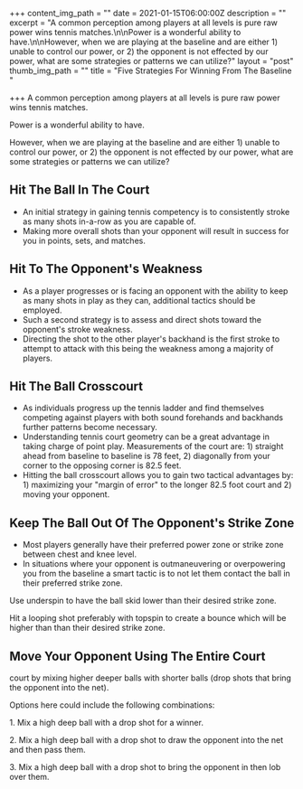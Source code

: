 +++
content_img_path = ""
date = 2021-01-15T06:00:00Z
description = ""
excerpt = "A common perception among players at all levels is pure raw power wins tennis matches.\n\nPower is a wonderful ability to have.\n\nHowever, when we are playing at the baseline and are either 1) unable to control our power, or 2) the opponent is not effected by our power, what are some strategies or patterns we can utilize?"
layout = "post"
thumb_img_path = ""
title = "Five Strategies For Winning From The Baseline "

+++
A common perception among players at all levels is pure raw power wins tennis matches.

Power is a wonderful ability to have.

However, when we are playing at the baseline and are either 1) unable to control our power, or 2) the opponent is not effected by our power, what are some strategies or patterns we can utilize?

## Hit The Ball In The Court

* An initial strategy in gaining tennis competency is to consistently stroke as many shots in-a-row as you are capable of.
* Making more overall shots than your opponent will result in success for you in points, sets, and matches.

## Hit To The Opponent's Weakness

* As a player progresses or is facing an opponent with the ability to keep as many shots in play as they can, additional tactics should be employed.
* Such a second strategy is to assess and direct shots toward the opponent's stroke weakness.
* Directing the shot to the other player's backhand is the first stroke to attempt to attack with this being the weakness among a majority of players.

## Hit The Ball Crosscourt

* As individuals progress up the tennis ladder and find themselves competing against players with both sound forehands and backhands further patterns become necessary.
* Understanding tennis court geometry can be a great advantage in taking charge of point play.  Measurements of the court are: 1) straight ahead from baseline to baseline is 78 feet, 2) diagonally from your corner to the opposing corner is 82.5 feet.
* Hitting the ball crosscourt allows you to gain two tactical advantages by: 1) maximizing your "margin of error" to the longer 82.5 foot court and 2) moving your opponent.    

## Keep The Ball Out Of The Opponent's Strike Zone

* Most players generally have their preferred power zone or strike zone between chest and knee level.
*  In situations where your opponent is outmaneuvering or overpowering you from the baseline a smart tactic is to not let them contact the ball in their preferred strike zone.

Use underspin to have the ball skid lower than their desired strike zone.

Hit a looping shot preferably with topspin to create a bounce which will be higher than than their desired strike zone.

## Move Your Opponent Using The Entire Court

court by mixing higher deeper balls with shorter balls (drop shots that bring the opponent into the net).

Options here could include the following combinations:

1\. Mix a high deep ball with a drop shot for a winner.

2\. Mix a high deep ball with a drop shot to draw the opponent into the net and then pass them.

3\. Mix a high deep ball with a drop shot to bring the opponent in then lob over them.